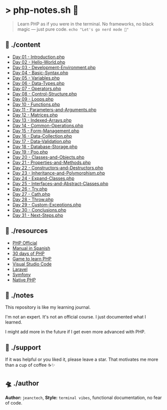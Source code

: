 # > php-notes.sh 🚀

> Learn PHP as if you were in the terminal.
> No frameworks, no black magic — just pure code.
> `echo "Let's go nerd mode 🧠"`

## 📁 ./content

* [Day 01 - Introduction.php](Introduction.php)
* [Day 02 - Hello-World.php](Hello-World.php)
* [Day 03 - Development-Environment.php](Development-Environment.php)
* [Day 04 - Basic-Syntax.php](Basic-Syntax.php)
* [Day 05 - Variables.php](Variables.php)
* [Day 06 - Data-Types.php](Data-Types.php)
* [Day 07 - Operators.php](Operators.php)
* [Day 08 - Control-Structure.php](Control-Structure.php)
* [Day 09 - Loops.php](Loops.php)
* [Day 10 - Functions.php](Functions.php)
* [Day 11 - Parameters-and-Arguments.php](Parameters-and-Arguments.php)
* [Day 12 - Matrices.php](Matrices.php)
* [Day 13 - Indexed-Arrays.php](Indexed-Arrays.php)
* [Day 14 - Common-Operations.php](Common-Operations.php)
* [Day 15 - Form-Management.php](Form-Management.php)
* [Day 16 - Data-Collection.php](Data-Collection.php)
* [Day 17 - Data-Validation.php](Data-Validation.php)
* [Day 18 - Database-Storage.php](Database-Storage.php)
* [Day 19 - Poo.php](Poo.php)
* [Day 20 - Classes-and-Objects.php](Classes-and-Objects.php)
* [Day 21 - Properties-and-Methods.php](Properties-and-Methods.php)
* [Day 22 - Constructors-and-Destructors.php](Constructors-and-Destructors.php)
* [Day 23 - Inheritance-and-Polymorphism.php](Inheritance-and-Polymorphism.php)
* [Day 24 - Expand-Classes.php](Expand-Classes.php)
* [Day 25 - Interfaces-and-Abstract-Classes.php](Interfaces-and-Abstract-Classes.php)
* [Day 26 - Try.php](Try.php)
* [Day 27 - Cath.php](Cath.php)
* [Day 28 - Throw.php](Throw.php)
* [Day 29 - Custom-Exceptions.php](Custom-Exceptions.php)
* [Day 30 - Conclusions.php](Conclusions.php)
* [Day 31 - Next-Steps.php](Next-Steps.php)

## 🔗 ./resources

* [PHP Official](https://www.php.net/)
* [Manual in Spanish](https://www.php.net/manual/es/)
* [30 days of PHP](https://github.com/TheAlgorithms/PHP)
* [Game to learn PHP](https://php.puzzle.jundroo.com/)
* [Visual Studio Code](https://code.visualstudio.com/)
* [Laravel](https://laravel.com/)
* [Symfony](https://symfony.com/)
* [Native PHP](https://nativephp.com/)

## 🧠 ./notes

This repository is like my learning journal.

I'm not an expert. It's not an official course. I just documented what I learned.

I might add more in the future if I get even more advanced with PHP.

## 🌟 ./support

If it was helpful or you liked it, please leave a star.
That motivates me more than a cup of coffee ☕✨

## 🛸 ./author

**Author:** `jeanctech`,
**Style:** `terminal vibes`, functional documentation, no fear of code.
